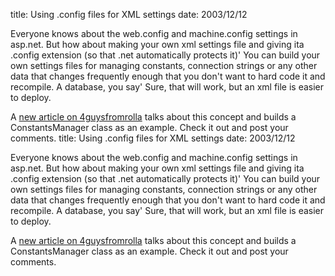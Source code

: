 title: Using .config files for XML settings
date: 2003/12/12

Everyone knows about the web.config and machine.config settings in asp.net. But how about making your own xml settings file and giving ita .config extension (so that .net automatically protects it)' You can build your own settings files for managing constants, connection strings or any other data that changes frequently enough that you don't want to hard code it and recompile. A database, you say' Sure, that will work, but an xml file is easier to deploy.

A [new article on 4guysfromrolla](http://aspnet.4guysfromrolla.com/articles/121003-1.aspx) talks about this concept and builds a ConstantsManager class as an example. Check it out and post your comments.
title: Using .config files for XML settings
date: 2003/12/12

Everyone knows about the web.config and machine.config settings in asp.net. But how about making your own xml settings file and giving ita .config extension (so that .net automatically protects it)' You can build your own settings files for managing constants, connection strings or any other data that changes frequently enough that you don't want to hard code it and recompile. A database, you say' Sure, that will work, but an xml file is easier to deploy.

A [new article on 4guysfromrolla](http://aspnet.4guysfromrolla.com/articles/121003-1.aspx) talks about this concept and builds a ConstantsManager class as an example. Check it out and post your comments.
